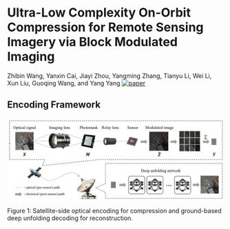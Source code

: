 # Ultra-Low Complexity On-Orbit Compression for Remote Sensing Imagery via Block Modulated Imaging
Zhibin Wang, Yanxin Cai, Jiayi Zhou, Yangming Zhang, Tianyu Li, Wei Li, Xun Liu, Guoqing Wang, and Yang Yang
[![paper](https://img.shields.io/badge/arXiv-Paper-<COLOR>.svg)](https://arxiv.org/abs/2111.09881)

## Encoding Framework
![encode](fig/encode.jpg)

Figure 1: Satellite-side optical encoding for compression and ground-based deep unfolding decoding for reconstruction.
